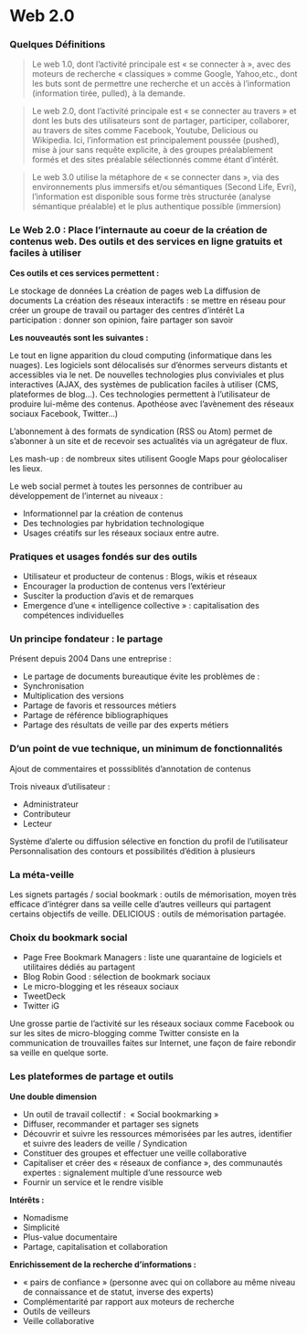 # Web 2.0 

### Quelques Définitions

> Le web 1.0, dont l’activité principale est « se connecter à », avec des moteurs de recherche « classiques » comme Google, Yahoo,etc., dont les buts sont de permettre une recherche et un accès à l’information (information tirée, pulled), à la demande.


> Le web 2.0, dont l’activité principale est « se connecter au travers » et dont les buts des utilisateurs sont de partager, participer, collaborer, au travers de sites comme Facebook, Youtube, Delicious ou Wikipedia. Ici, l’information est principalement poussée (pushed), mise à jour sans requête explicite, à des groupes préalablement formés et des sites préalable sélectionnés comme étant d’intérêt.


> Le web 3.0 utilise la métaphore de « se connecter dans », via des environnements plus immersifs et/ou sémantiques (Second Life, Evri), l’information est disponible sous forme très structurée (analyse sémantique préalable) et le plus authentique possible (immersion)

### Le Web 2.0 : Place l’internaute au coeur de la création de contenus web. Des outils et des services en ligne gratuits et faciles à utiliser


**Ces outils et ces services permettent :**

Le stockage de données
La création de pages web
La diffusion de documents
La création des réseaux interactifs : se mettre en réseau pour créer un groupe de travail ou partager des centres d’intérêt
La participation : donner son opinion, faire partager son savoir

**Les nouveautés sont les suivantes :**

Le tout en ligne apparition du cloud computing (informatique dans les nuages). Les logiciels sont délocalisés sur d’énormes serveurs distants et accessibles via le net.
De nouvelles technologies plus conviviales et plus interactives (AJAX, des systèmes de publication faciles à utiliser (CMS, plateformes de blog…). Ces technologies permettent à l’utilisateur de produire lui-même des contenus. Apothéose avec l’avènement des réseaux sociaux Facebook, Twitter…)

L’abonnement à des formats de syndication (RSS ou Atom) permet de s’abonner à un site et de recevoir ses actualités via un agrégateur de flux.

Les mash-up : de nombreux sites utilisent Google Maps pour géolocaliser les lieux.
 
Le web social permet à toutes les personnes de contribuer au développement de l’internet au niveaux :

* Informationnel par la création de contenus
* Des technologies par hybridation technologique
* Usages créatifs sur les réseaux sociaux entre autre.

### Pratiques et usages fondés sur des outils

* Utilisateur et producteur de contenus : Blogs, wikis et réseaux
* Encourager la production de contenus vers l’extérieur
* Susciter la production d’avis et de remarques
* Emergence d’une « intelligence collective » : capitalisation des compétences individuelles

### Un principe fondateur : le partage

Présent depuis 2004
Dans une entreprise :

* Le partage de documents bureautique évite les problèmes de :
* Synchronisation
* Multiplication des versions
* Partage de favoris et ressources métiers
* Partage de référence bibliographiques
* Partage des résultats de veille par des experts métiers

### D’un point de vue technique, un minimum de fonctionnalités

Ajout de commentaires et posssiblités d’annotation de contenus

Trois niveaux d’utilisateur :
* Administrateur
* Contributeur
* Lecteur

Système d’alerte ou diffusion sélective en fonction du profil de l’utilisateur
Personnalisation des contours et possibilités d’édition à plusieurs

### La méta-veille

Les signets partagés / social bookmark : outils de mémorisation, moyen très efficace d’intégrer dans sa veille celle d’autres veilleurs qui partagent certains objectifs de veille. DELICIOUS : outils de mémorisation partagée.

### Choix du bookmark social

* Page Free Bookmark Managers : liste une quarantaine de logiciels et utilitaires dédiés au partagent
* Blog Robin Good : sélection de bookmark sociaux
* Le micro-blogging et les réseaux sociaux
* TweetDeck
* Twitter iG

Une grosse partie de l’activité sur les réseaux sociaux comme Facebook ou sur les sites de micro-blogging comme Twitter consiste en la communication de trouvailles faites sur Internet, une façon de faire rebondir sa veille en quelque sorte.

### Les plateformes de partage et outils

**Une double dimension**

* Un outil de travail collectif :  « Social bookmarking »
* Diffuser, recommander et partager ses signets
* Découvrir et suivre les ressources mémorisées par les autres, identifier et suivre des leaders de veille / Syndication
* Constituer des groupes et effectuer une veille collaborative
* Capitaliser et créer des « réseaux de confiance », des communautés expertes : signalement multiple d’une ressource web
* Fournir un service et le rendre visible

**Intérêts :**

* Nomadisme
* Simplicité
* Plus-value documentaire
* Partage, capitalisation et collaboration

**Enrichissement de la recherche d’informations :**

* « pairs de confiance » (personne avec qui on collabore au même niveau de connaissance et de statut, inverse des experts)
* Complémentarité par rapport aux moteurs de recherche
* Outils de veilleurs
* Veille collaborative
